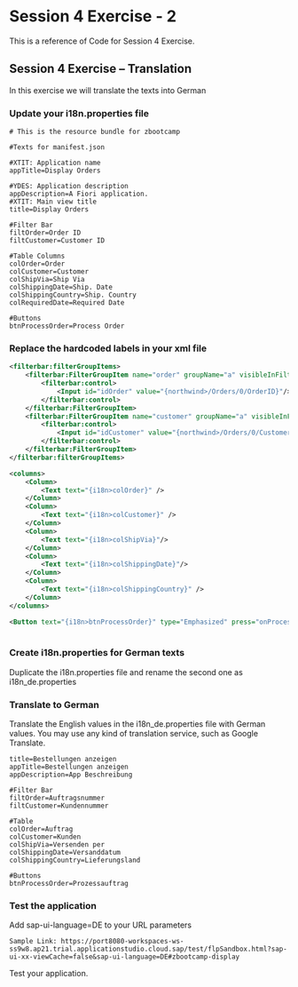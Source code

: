# Session 4 Exercise - 2
This is a reference of Code for Session 4 Exercise.

## Session 4 Exercise – Translation
In this exercise we will translate the texts into German

### Update your i18n.properties file 

```csv
# This is the resource bundle for zbootcamp

#Texts for manifest.json

#XTIT: Application name
appTitle=Display Orders

#YDES: Application description
appDescription=A Fiori application.
#XTIT: Main view title
title=Display Orders

#Filter Bar
filtOrder=Order ID
filtCustomer=Customer ID

#Table Columns
colOrder=Order 
colCustomer=Customer
colShipVia=Ship Via
colShippingDate=Ship. Date
colShippingCountry=Ship. Country
colRequiredDate=Required Date

#Buttons
btnProcessOrder=Process Order

```

### Replace the hardcoded labels in your xml file

```xml
<filterbar:filterGroupItems>
    <filterbar:FilterGroupItem name="order" groupName="a" visibleInFilterBar="true" label="{i18n>filtOrder}">
        <filterbar:control>
            <Input id="idOrder" value="{northwind>/Orders/0/OrderID}"/>
        </filterbar:control>
    </filterbar:FilterGroupItem>
    <filterbar:FilterGroupItem name="customer" groupName="a" visibleInFilterBar="true" label="{i18n>filtCustomer}">
        <filterbar:control>
            <Input id="idCustomer" value="{northwind>/Orders/0/CustomerID}"/>
        </filterbar:control>
    </filterbar:FilterGroupItem>
</filterbar:filterGroupItems>        
```
```xml
<columns>
    <Column>
        <Text text="{i18n>colOrder}" />
    </Column>
    <Column>
        <Text text="{i18n>colCustomer}" />
    </Column>
    <Column>
        <Text text="{i18n>colShipVia}"/>
    </Column>
    <Column>
        <Text text="{i18n>colShippingDate}"/>
    </Column>
    <Column>
        <Text text="{i18n>colShippingCountry}" />
    </Column>
</columns>
```
```xml
<Button text="{i18n>btnProcessOrder}" type="Emphasized" press="onProcessOrder"/>
                
```



### Create i18n.properties for German texts
Duplicate the i18n.properties file and rename the second one as i18n_de.properties

### Translate to German
Translate the English values in the i18n_de.properties file with German values. You may use any kind of translation service, such as Google Translate.

```csv
title=Bestellungen anzeigen
appTitle=Bestellungen anzeigen
appDescription=App Beschreibung

#Filter Bar
filtOrder=Auftragsnummer
filtCustomer=Kundennummer

#Table
colOrder=Auftrag 
colCustomer=Kunden
colShipVia=Versenden per
colShippingDate=Versanddatum
colShippingCountry=Lieferungsland

#Buttons
btnProcessOrder=Prozessauftrag
```

### Test the application
Add sap-ui-language=DE to your URL parameters
```csv
Sample Link: https://port8080-workspaces-ws-ss9w8.ap21.trial.applicationstudio.cloud.sap/test/flpSandbox.html?sap-ui-xx-viewCache=false&sap-ui-language=DE#zbootcamp-display
```
Test your application. 
